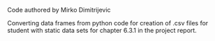 Code authored by Mirko Dimitrijevic

Converting data frames from python code for creation of .csv files for student with static data sets for chapter 6.3.1 in the project report.
